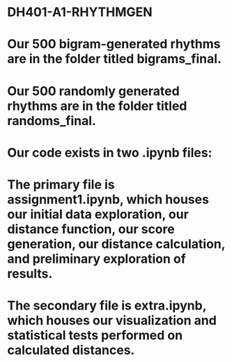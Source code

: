 # DH401-A1-RHYTHMGEN

# Our 500 bigram-generated rhythms are in the folder titled bigrams_final.
# Our 500 randomly generated rhythms are in the folder titled randoms_final.
# Our code exists in two .ipynb files: 
#    The primary file is assignment1.ipynb, which houses our initial data exploration, our distance function, our score generation, our distance calculation, and preliminary exploration of results.
#    The secondary file is extra.ipynb, which houses our visualization and statistical tests performed on calculated distances.
